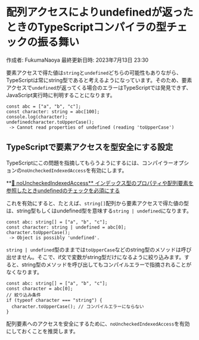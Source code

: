 # 配列アクセスによりundefinedが返ったときのTypeScriptコンパイラの型チェックの振る舞い

作成者: FukumaNaoya
最終更新日時: 2023年7月13日 23:30

要素アクセスで得た値は`string`と`undefined`どちらの可能性もありながら、TypeScriptは常にstring型であると考えるようになっています。そのため、要素アクセスで`undefined`が返ってくる場合のエラーはTypeScriptでは発見できず、JavaScript実行時に判明することになります。

```tsx
const abc = ["a", "b", "c"];
const character: string = abc[100];
console.log(character);
undefinedcharacter.toUpperCase();
 -> Cannot read properties of undefined (reading 'toUpperCase')
```

## TypeScriptで要素アクセスを型安全にする設定[](https://typescriptbook.jp/reference/values-types-variables/array/how-to-access-elements-in-an-array#typescript%E3%81%A7%E8%A6%81%E7%B4%A0%E3%82%A2%E3%82%AF%E3%82%BB%E3%82%B9%E3%82%92%E5%9E%8B%E5%AE%89%E5%85%A8%E3%81%AB%E3%81%99%E3%82%8B%E8%A8%AD%E5%AE%9A)

TypeScriptにこの問題を指摘してもらうようにするには、コンパイラーオプションの`noUncheckedIndexedAccess`を有効にします。

**[📄️ noUncheckedIndexedAccess**
インデックス型のプロパティや配列要素を参照したときundefinedのチェックを必須にする](https://typescriptbook.jp/reference/tsconfig/nouncheckedindexedaccess)

これを有効にすると、たとえば、`string[]`配列から要素アクセスで得た値の型は、string型もしくはundefined型を意味する`string | undefined`になります。

```tsx
const abc: string[] = ["a", "b", "c"];
const character: string | undefined = abc[0];
character.toUpperCase();
 -> Object is possibly 'undefined'.
```

`string | undefined`型のままでは`toUpperCase`などのstring型のメソッドは呼び出せません。そこで、if文で変数がstring型だけになるように絞り込みます。すると、string型のメソッドを呼び出してもコンパイルエラーで指摘されることがなくなります。

```tsx
const abc: string[] = ["a", "b", "c"];
const character = abc[0];
// 絞り込み条件
if (typeof character === "string") {
  character.toUpperCase(); // コンパイルエラーにならない
}

```

配列要素へのアクセスを安全にするために、`noUncheckedIndexedAccess`を有効にしておくことを推奨します。